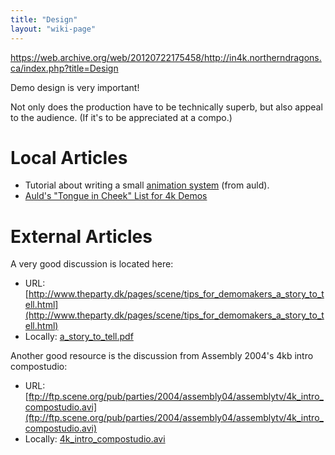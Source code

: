 ```yaml
---
title: "Design"
layout: "wiki-page"
---
```


https://web.archive.org/web/20120722175458/http://in4k.northerndragons.ca/index.php?title=Design

Demo design is very important!

Not only does the production have to be technically superb, but also appeal to the audience. (If it's to be appreciated at a compo.)

# Local Articles

* Tutorial about writing a small [animation system](animation-system) (from auld).
* [Auld's "Tongue in Cheek" List for 4k Demos](Aulds_TIC_List_for_4k_Demos)

# External Articles

A very good discussion is located here:

* URL: [http://www.theparty.dk/pages/scene/tips_for_demomakers_a_story_to_tell.html](http://www.theparty.dk/pages/scene/tips_for_demomakers_a_story_to_tell.html)
* Locally: [a_story_to_tell.pdf](ftp://ftp.untergrund.net/users/in4kadmin/files/a_story_to_tell.pdf)

Another good resource is the discussion from Assembly 2004's 4kb intro compostudio:

* URL: [ftp://ftp.scene.org/pub/parties/2004/assembly04/assemblytv/4k_intro_compostudio.avi](ftp://ftp.scene.org/pub/parties/2004/assembly04/assemblytv/4k_intro_compostudio.avi)
* Locally: [4k_intro_compostudio.avi](ftp://ftp.untergrund.net/users/in4kadmin/files/4k_intro_compostudio.avi)
